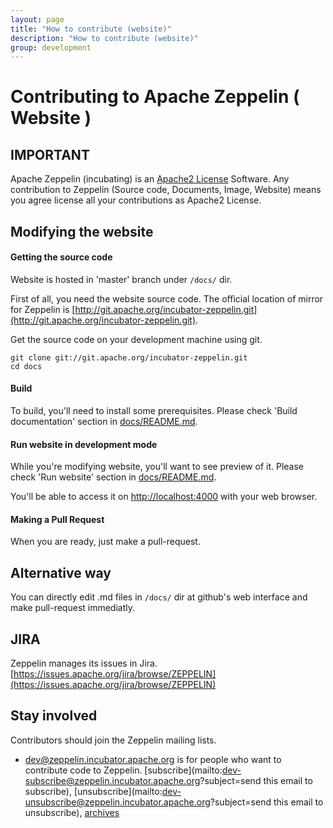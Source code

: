 ```yaml
---
layout: page
title: "How to contribute (website)"
description: "How to contribute (website)"
group: development
---
```


# Contributing to Apache Zeppelin ( Website )

## IMPORTANT
Apache Zeppelin (incubating) is an [Apache2 License](http://www.apache.org/licenses/LICENSE-2.0.html) Software.
Any contribution to Zeppelin (Source code, Documents, Image, Website) means you agree license all your contributions as Apache2 License.


## Modifying the website

#### Getting the source code
Website is hosted in 'master' branch under `/docs/` dir.

First of all, you need the website source code. The official location of mirror for Zeppelin is [http://git.apache.org/incubator-zeppelin.git](http://git.apache.org/incubator-zeppelin.git).

Get the source code on your development machine using git.

```
git clone git://git.apache.org/incubator-zeppelin.git
cd docs
```

#### Build

To build, you'll need to install some prerequisites. Please check 'Build documentation' section in [docs/README.md](https://github.com/apache/incubator-zeppelin/blob/master/docs/README.md#build-documentation).

#### Run website in development mode

While you're modifying website, you'll want to see preview of it. Please check 'Run website' section in [docs/README.md](https://github.com/apache/incubator-zeppelin/blob/master/docs/README.md#run-website).

You'll be able to access it on [http://localhost:4000](http://localhost:4000) with your web browser.

#### Making a Pull Request

When you are ready, just make a pull-request.


## Alternative way

You can directly edit .md files in `/docs/` dir at github's web interface and make pull-request immediatly.


## JIRA
Zeppelin manages its issues in Jira. [https://issues.apache.org/jira/browse/ZEPPELIN](https://issues.apache.org/jira/browse/ZEPPELIN)

## Stay involved
Contributors should join the Zeppelin mailing lists.

* [dev@zeppelin.incubator.apache.org](http://mail-archives.apache.org/mod_mbox/incubator-zeppelin-dev/) is for people who want to contribute code to Zeppelin. [subscribe](mailto:dev-subscribe@zeppelin.incubator.apache.org?subject=send this email to subscribe), [unsubscribe](mailto:dev-unsubscribe@zeppelin.incubator.apache.org?subject=send this email to unsubscribe), [archives](http://mail-archives.apache.org/mod_mbox/incubator-zeppelin-dev/)
